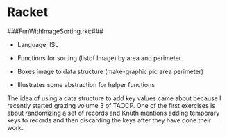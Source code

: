 Racket
======

###FunWithImageSorting.rkt:###
  
  * Language: ISL
  
  * Functions for sorting (listof Image) by area and perimeter. 
  
  * Boxes image to data structure (make-graphic pic area perimeter)
  
  * Illustrates some abstraction for helper functions

The idea of using a data structure to add key values came about because I recently started grazing volume 3 of TAOCP. One of the first exercises is about randomizing a set of records and Knuth mentions adding temporary keys to records and then discarding the keys after they have done their work.
  
  
